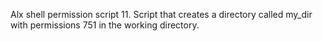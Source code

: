 Alx shell permission script
11. Script that creates a directory called my_dir with permissions 751 in the working directory.
